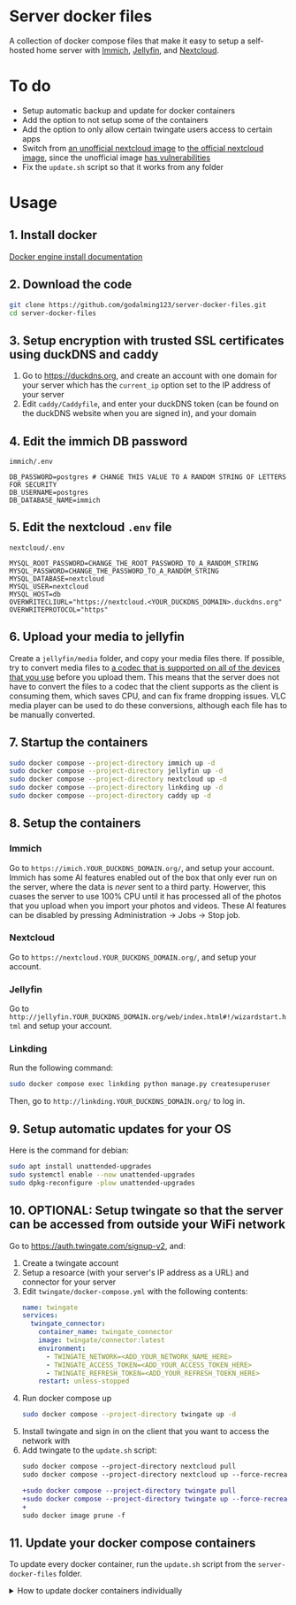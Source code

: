 # Server docker files

A collection of docker compose files that make it easy to setup a self-hosted home server with [Immich](https://immich.app/), [Jellyfin](https://jellyfin.org/), and [Nextcloud](https://nextcloud.com/).

# To do

- Setup automatic backup and update for docker containers
- Add the option to not setup some of the containers
- Add the option to only allow certain twingate users access to certain apps
- Switch from [an unofficial nextcloud image](https://hub.docker.com/_/nextcloud) to [the official nextcloud image](https://hub.docker.com/r/nextcloud/all-in-one), since the unofficial image [has vulnerabilities](https://hub.docker.com/_/nextcloud/tags)
- Fix the `update.sh` script so that it works from any folder

# Usage

## 1. Install docker

[Docker engine install documentation](https://docs.docker.com/engine/install/)

## 2. Download the code

```sh
git clone https://github.com/godalming123/server-docker-files.git
cd server-docker-files
```

## 3. Setup encryption with trusted SSL certificates using duckDNS and caddy

1. Go to https://duckdns.org, and create an account with one domain for your server which has the `current_ip` option set to the IP address of your server
2. Edit `caddy/Caddyfile`, and enter your duckDNS token (can be found on the duckDNS website when you are signed in), and your domain

## 4. Edit the immich DB password

`immich/.env`

```env
DB_PASSWORD=postgres # CHANGE THIS VALUE TO A RANDOM STRING OF LETTERS FOR SECURITY
DB_USERNAME=postgres
DB_DATABASE_NAME=immich
```

## 5. Edit the nextcloud `.env` file

`nextcloud/.env`

```env
MYSQL_ROOT_PASSWORD=CHANGE_THE_ROOT_PASSWORD_TO_A_RANDOM_STRING
MYSQL_PASSWORD=CHANGE_THE_PASSWORD_TO_A_RANDOM_STRING
MYSQL_DATABASE=nextcloud
MYSQL_USER=nextcloud
MYSQL_HOST=db
OVERWRITECLIURL="https://nextcloud.<YOUR_DUCKDNS_DOMAIN>.duckdns.org"
OVERWRITEPROTOCOL="https"
```

## 6. Upload your media to jellyfin

Create a `jellyfin/media` folder, and copy your media files there. If possible, try to convert media files to [a codec that is supported on all of the devices that you use](https://jellyfin.org/docs/general/clients/codec-support/) before you upload them. This means that the server does not have to convert the files to a codec that the client supports as the client is consuming them, which saves CPU, and can fix frame dropping issues. VLC media player can be used to do these conversions, although each file has to be manually converted.

## 7. Startup the containers

```sh
sudo docker compose --project-directory immich up -d
sudo docker compose --project-directory jellyfin up -d
sudo docker compose --project-directory nextcloud up -d
sudo docker compose --project-directory linkding up -d
sudo docker compose --project-directory caddy up -d
```

## 8. Setup the containers

### Immich

Go to `https://imich.YOUR_DUCKDNS_DOMAIN.org/`, and setup your account. Immich has some AI features enabled out of the box that only ever run on the server, where the data is _never_ sent to a third party. Howerver, this cuases the server to use 100% CPU until it has processed all of the photos that you upload when you import your photos and videos. These AI features can be disabled by pressing Administration -> Jobs -> Stop job.

### Nextcloud

Go to `https://nextcloud.YOUR_DUCKDNS_DOMAIN.org/`, and setup your account.

### Jellyfin

Go to `http://jellyfin.YOUR_DUCKDNS_DOMAIN.org/web/index.html#!/wizardstart.html` and setup your account.

### Linkding

Run the following command:

```sh
sudo docker compose exec linkding python manage.py createsuperuser
```

Then, go to `http://linkding.YOUR_DUCKDNS_DOMAIN.org/` to log in.

## 9. Setup automatic updates for your OS

Here is the command for debian:

```sh
sudo apt install unattended-upgrades
sudo systemctl enable --now unattended-upgrades
sudo dpkg-reconfigure -plow unattended-upgrades
```

## 10. OPTIONAL: Setup twingate so that the server can be accessed from outside your WiFi network

Go to https://auth.twingate.com/signup-v2, and:

1. Create a twingate account
2. Setup a resoarce (with your server's IP address as a URL) and connector for your server
3. Edit `twingate/docker-compose.yml` with the following contents:
   ```yaml
   name: twingate
   services:
     twingate_connector:
       container_name: twingate_connector
       image: twingate/connector:latest
       environment:
         - TWINGATE_NETWORK=<ADD_YOUR_NETWORK_NAME_HERE>
         - TWINGATE_ACCESS_TOKEN=<ADD_YOUR_ACCESS_TOKEN_HERE>
         - TWINGATE_REFRESH_TOKEN=<ADD_YOUR_REFRESH_TOEKN_HERE>
       restart: unless-stopped
   ```
4. Run docker compose up
   ```sh
   sudo docker compose --project-directory twingate up -d
   ```
5. Install twingate and sign in on the client that you want to access the network with
6. Add twingate to the `update.sh` script:
   ```diff
   sudo docker compose --project-directory nextcloud pull
   sudo docker compose --project-directory nextcloud up --force-recreate -d

   +sudo docker compose --project-directory twingate pull
   +sudo docker compose --project-directory twingate up --force-recreate -d
   +
   sudo docker image prune -f
   ```

## 11. Update your docker compose containers

To update every docker container, run the `update.sh` script from the `server-docker-files` folder.

<details>
<summary>How to update docker containers individually</summary>

Run the following commands from the folders with the docker compose file in:

```sh
sudo docker compose pull
sudo docker compose up --force-recreate -d
sudo docker image prune -f
```

</details>
